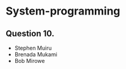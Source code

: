 # System-programming

## Question 10.
  <ul>
    <li>Stephen Muiru</li>
    <li>Brenada Mukami</li>
    <li>Bob Mirowe</li>
  </ul>
